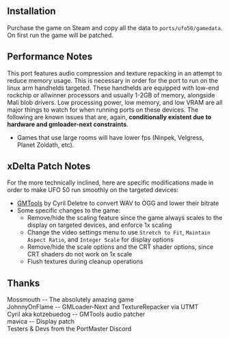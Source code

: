 ## Installation
Purchase the game on Steam and copy all the data to `ports/ufo50/gamedata`. On first run the game will be patched.

## Performance Notes
This port features audio compression and texture repacking in an attempt to reduce memory usage. This is necessary in order for the port to run on the linux arm handhelds targeted. These handhelds are equipped with low-end rockchip or allwinner processors
and usually 1-2GB of memory, alongside Mali blob drivers. Low processing power, low memory, and low VRAM are all major things to watch for when running ports on these devices. The following are known issues that are, again, **conditionally existent due to hardware and gmloader-next constraints**.

- Games that use large rooms will have lower fps (Ninpek, Velgress, Planet Zoldath, etc).

## xDelta Patch Notes
For the more technically inclined, here are specific modifications made in order to make UFO 50 run smoothly on the targeted devices:

- [GMTools](https://github.com/cdeletre/gmtools) by Cyril Deletre to convert WAV to OGG and lower their bitrate
- Some specific changes to the game:
    - Remove/hide the scaling feature since the game always scales to the display on targeted devices, and enforce 1x scaling
    - Change the video settings menu to use `Stretch to Fit`, `Maintain Aspect Ratio`, and `Integer Scale` for display options
    - Remove/hide the scale options and the CRT shader options, since CRT shaders do not work on 1x scale
    - Flush textures during cleanup operations

## Thanks
Mossmouth -- The absolutely amazing game  
JohnnyOnFlame -- GMLoader-Next and TextureRepacker via UTMT  
Cyril aka kotzebuedog -- GMTools audio patcher  
mavica -- Display patch  
Testers & Devs from the PortMaster Discord